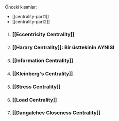 Önceki kısımlar:
- [[centrality-part1]]
- [[centrality-part2]]

1. ### [[Eccentricity Centrality]]
2. ### [[Harary Centrality]]: Bir üsttekinin AYNISI
3. ### [[Information Centrality]]
4. ### [[Kleinberg's Centrality]]
5. ### [[Stress Centrality]]
6. ### [[Load Centrality]]
7. ### [[Dangalchev Closeness Centrality]]